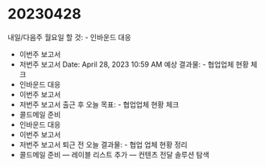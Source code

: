 # 20230428

내일/다음주 월요일 할 것: - 인바운드 대응
- 이번주 보고서
- 저번주 보고서
Date: April 28, 2023 10:59 AM
예상 결과물: - 협업업체 현황 체크
- 인바운드 대응
- 이번주 보고서
- 저번주 보고서
출근 후 오늘 목표: - 협업업체 현황 체크
- 콜드메일 준비
- 인바운드 대응
- 이번주 보고서
- 저번주 보고서
퇴근 전 오늘 결과물: - 협업 업체 현황 정리
- 콜드메일 준비
— 레이블 리스트 추가
— 컨텐츠 전달 솔루션 탐색